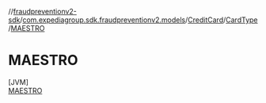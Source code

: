 //[fraudpreventionv2-sdk](../../../../../index.md)/[com.expediagroup.sdk.fraudpreventionv2.models](../../../index.md)/[CreditCard](../../index.md)/[CardType](../index.md)/[MAESTRO](index.md)

# MAESTRO

[JVM]\
[MAESTRO](index.md)
